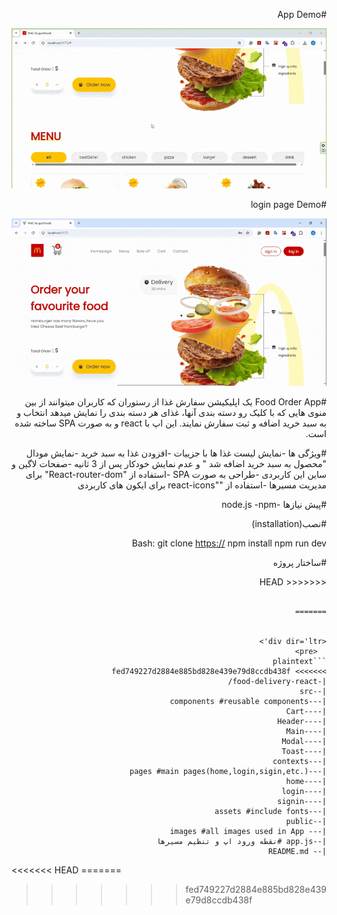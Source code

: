 <div dir='rtl' align='right'>

#App Demo

![دموی اپلیکیشن](./src/assets/demo.gif)

#login page Demo

![دموی صفحه لاگین](./src/assets/loginPageDemo.gif)

#Food Order App
یک اپلیکیشن سفارش غذا از رستوران که کاربران میتوانند از بین منوی هایی که با کلیک رو دسته بندی آنها، غذای هر دسته بندی را نمایش میدهد انتخاب و به سبد خرید اضافه و ثبت سفارش نمایند.
این اپ با react و به صورت SPA ساخته شده است.

#ویژگی ها
-نمایش لیست غذا ها با جزییات
-افزودن غذا به سبد خرید
-نمایش مودال "محصول به سبد خرید اضافه شد " و عدم نمایش خودکار پس از 3 ثانیه
-صفحات لاگین و ساین این کاربردی
-طراحی به صورت SPA
-استفاده از "React-router-dom" برای مدیریت مسیرها
-استفاده از ""react-icons برای ایکون های کاربردی

#پیش نیازها
-node.js
-npm

#نصب(installation)

Bash:
git clone
[https://](https://github.com/AmirNouri-dev/FoodDelivery_ReactJS)
npm install
npm run dev

#ساختار پروژه

<<<<<<< HEAD
```plaintext

=======


<div dir='ltr'>
  <pre>
```plaintext
>>>>>>> fed749227d2884e885bd828e439e79d8ccdb438f
|-food-delivery-react/
|--src
|---components #reusable components
|----Cart
|----Header
|----Main
|----Modal
|----Toast
|---contexts
|---pages #main pages(home,login,sigin,etc.)
|----home
|----login
|----signin
|---assets #include fonts
|--public
|--- images #all images used in App
|--app.js #نقطه ورود اپ و تنظیم مسیرها
|-- README.md
```
  </pre>
</div>


</div>
<<<<<<< HEAD
=======

>>>>>>> fed749227d2884e885bd828e439e79d8ccdb438f
